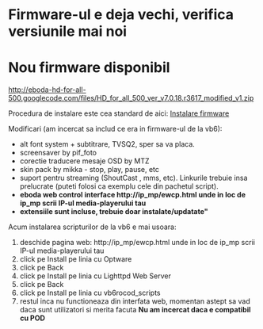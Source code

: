 # Firmware-ul e deja vechi, verifica versiunile mai noi #

# Nou firmware disponibil #

http://eboda-hd-for-all-500.googlecode.com/files/HD_for_all_500_ver_v7.0.18.r3617_modified_v1.zip

Procedura de instalare este cea standard de aici: [Instalare firmware](fw_install.md)

Modificari (am incercat sa includ ce era in firmware-ul de la vb6):
  * alt font system + subtitrare, TVSQ2, sper sa va placa.
  * screensaver by pif\_foto
  * corectie traducere mesaje OSD by MTZ
  * skin pack by mikka - stop, play, pause, etc
  * suport pentru streaming (ShoutCast , mms, etc). Linkurile trebuie insa prelucrate (puteti folosi ca exemplu cele din pachetul script).
  * **eboda web control interface http://ip_mp/ewcp.html unde in loc de ip\_mp scrii IP-ul media-playerului tau**
  * **extensiile sunt incluse, trebuie doar instalate/updatate"**

Acum instalarea scripturilor de la vb6 e mai usoara:
  1. deschide pagina web: http://ip_mp/ewcp.html unde in loc de ip\_mp scrii IP-ul media-playerului tau
  1. click pe Install pe linia cu Optware
  1. click pe Back
  1. click pe Install pe linia cu Lighttpd Web Server
  1. click pe Back
  1. click pe Install pe linia cu vb6rocod\_scripts
  1. restul inca nu functioneaza din interfata web, momentan astept sa vad daca sunt utilizatori si merita facuta
**Nu am incercat daca e compatibil cu POD**